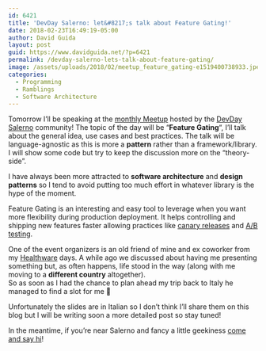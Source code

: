 ```yaml
---
id: 6421
title: 'DevDay Salerno: let&#8217;s talk about Feature Gating!'
date: 2018-02-23T16:49:19-05:00
author: David Guida
layout: post
guid: https://www.davidguida.net/?p=6421
permalink: /devday-salerno-lets-talk-about-feature-gating/
image: /assets/uploads/2018/02/meetup_feature_gating-e1519400738933.jpeg
categories:
  - Programming
  - Ramblings
  - Software Architecture
---
```

Tomorrow I&#8217;ll be speaking at the <a href="https://www.meetup.com/en-AU/devday-salerno/events/247341876/" target="_blank" rel="noopener">monthly Meetup</a> hosted by the <a href="https://www.meetup.com/en-AU/devday-salerno/" target="_blank" rel="noopener">DevDay Salerno</a> community! The topic of the day will be &#8220;**Feature Gating**&#8220;, I&#8217;ll talk about the general idea, use cases and best practices.&nbsp;The talk will be language-agnostic as this is more a **pattern** rather than a framework/library. I will show some code but try to keep the discussion more on the &#8220;theory-side&#8221;.&nbsp;

I have always been more attracted to **software architecture** and **design patterns** so I tend to avoid putting too much effort in whatever library is the hype of the moment.&nbsp;

Feature Gating is an interesting and easy tool to leverage when you want more flexibility during production deployment. It helps&nbsp;controlling and shipping new features faster allowing practices like&nbsp;<a href="https://martinfowler.com/bliki/CanaryRelease.html" target="_blank" rel="noopener">canary releases</a> and&nbsp;<a href="https://en.wikipedia.org/wiki/A/B_testing" target="_blank" rel="noopener">A/B testing</a>.

One of the event organizers is an old friend of mine and ex coworker from my <a href="https://www.healthwareinternational.com/" target="_blank" rel="noopener">Healthware</a>&nbsp;days. A while ago we discussed about having me presenting something but, as often happens, life stood in the way (along with me moving to a **different country** altogether).  
So as soon as I had the chance to plan ahead my trip back to Italy he managed to find a slot for me 🙂&nbsp;

Unfortunately the slides are in Italian so I don&#8217;t think I&#8217;ll share them on this blog but I will be writing soon a more detailed post so stay tuned!

In the meantime, if you&#8217;re near Salerno and fancy a little geekiness <a href="https://www.google.com/maps/search/?api=1&query=corso+Garibaldi+203%2C+Salerno%2C+sa%2C+meetup26%2C+it" target="_blank" rel="noopener">come and say hi</a>!

&nbsp;

<div class="post-details-footer-widgets">
</div>
